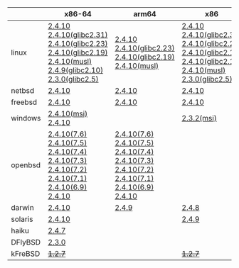 ||x86-64|arm64|x86|armel|ppc64le|armv7|ppc|riscv64|armhf|sparc|mips|mipsel|alpha|
| --- | --- | --- | --- | --- | --- | --- | --- | --- | --- | --- | --- | --- | --- |
|linux|[2.4.10](https://github.com/roswell/sbcl_bin/releases/download/2.4.10/sbcl-2.4.10-x86-64-linux-binary.tar.bz2)<br />[2.4.10(glibc2.31)](https://github.com/roswell/sbcl_bin/releases/download/2.4.10/sbcl-2.4.10-x86-64-linux-glibc2.31-binary.tar.bz2)<br />[2.4.10(glibc2.23)](https://github.com/roswell/sbcl_bin/releases/download/2.4.10/sbcl-2.4.10-x86-64-linux-glibc2.23-binary.tar.bz2)<br />[2.4.10(glibc2.19)](https://github.com/roswell/sbcl_bin/releases/download/2.4.10/sbcl-2.4.10-x86-64-linux-glibc2.19-binary.tar.bz2)<br />[2.4.10(musl)](https://github.com/roswell/sbcl_bin/releases/download/2.4.10/sbcl-2.4.10-x86-64-linux-musl-binary.tar.bz2)<br />[2.4.9(glibc2.10)](https://github.com/roswell/sbcl_bin/releases/download/2.4.9/sbcl-2.4.9-x86-64-linux-glibc2.10-binary.tar.bz2)<br />[2.3.0(glibc2.5)](https://github.com/roswell/sbcl_bin/releases/download/2.3.0/sbcl-2.3.0-x86-64-linux-glibc2.5-binary.tar.bz2)<br />|[2.4.10](https://github.com/roswell/sbcl_bin/releases/download/2.4.10/sbcl-2.4.10-arm64-linux-binary.tar.bz2)<br />[2.4.10(glibc2.23)](https://github.com/roswell/sbcl_bin/releases/download/2.4.10/sbcl-2.4.10-arm64-linux-glibc2.23-binary.tar.bz2)<br />[2.4.10(glibc2.19)](https://github.com/roswell/sbcl_bin/releases/download/2.4.10/sbcl-2.4.10-arm64-linux-glibc2.19-binary.tar.bz2)<br />[2.4.10(musl)](https://github.com/roswell/sbcl_bin/releases/download/2.4.10/sbcl-2.4.10-arm64-linux-musl-binary.tar.bz2)<br />|[2.4.10](https://github.com/roswell/sbcl_bin/releases/download/2.4.10/sbcl-2.4.10-x86-linux-binary.tar.bz2)<br />[2.4.10(glibc2.31)](https://github.com/roswell/sbcl_bin/releases/download/2.4.10/sbcl-2.4.10-x86-linux-glibc2.31-binary.tar.bz2)<br />[2.4.10(glibc2.23)](https://github.com/roswell/sbcl_bin/releases/download/2.4.10/sbcl-2.4.10-x86-linux-glibc2.23-binary.tar.bz2)<br />[2.4.10(glibc2.19)](https://github.com/roswell/sbcl_bin/releases/download/2.4.10/sbcl-2.4.10-x86-linux-glibc2.19-binary.tar.bz2)<br />[2.4.10(glibc2.10)](https://github.com/roswell/sbcl_bin/releases/download/2.4.10/sbcl-2.4.10-x86-linux-glibc2.10-binary.tar.bz2)<br />[2.4.10(musl)](https://github.com/roswell/sbcl_bin/releases/download/2.4.10/sbcl-2.4.10-x86-linux-musl-binary.tar.bz2)<br />[2.3.0(glibc2.5)](https://github.com/roswell/sbcl_bin/releases/download/2.3.0/sbcl-2.3.0-x86-linux-glibc2.5-binary.tar.bz2)<br />|[2.4.10](https://github.com/roswell/sbcl_bin/releases/download/2.4.10/sbcl-2.4.10-armel-linux-binary.tar.bz2)<br />|[2.4.10](https://github.com/roswell/sbcl_bin/releases/download/2.4.10/sbcl-2.4.10-ppc64le-linux-binary.tar.bz2)<br />[2.4.10(glibc2.23)](https://github.com/roswell/sbcl_bin/releases/download/2.4.10/sbcl-2.4.10-ppc64le-linux-glibc2.23-binary.tar.bz2)<br />[2.4.10(glibc2.19)](https://github.com/roswell/sbcl_bin/releases/download/2.4.10/sbcl-2.4.10-ppc64le-linux-glibc2.19-binary.tar.bz2)<br />|[2.4.10](https://github.com/roswell/sbcl_bin/releases/download/2.4.10/sbcl-2.4.10-armv7-linux-binary.tar.bz2)<br />[2.4.10(glibc2.19)](https://github.com/roswell/sbcl_bin/releases/download/2.4.10/sbcl-2.4.10-armv7-linux-glibc2.19-binary.tar.bz2)<br />|[2.4.8](https://github.com/roswell/sbcl_bin/releases/download/2.4.8/sbcl-2.4.8-ppc-linux-binary.tar.bz2)<br />|[2.4.8](https://github.com/roswell/sbcl_bin/releases/download/2.4.8/sbcl-2.4.8-riscv64-linux-binary.tar.bz2)<br />|[2.4.8](https://github.com/roswell/sbcl_bin/releases/download/2.4.8/sbcl-2.4.8-armhf-linux-binary.tar.bz2)<br />[2.4.8(glibc2.19)](https://github.com/roswell/sbcl_bin/releases/download/2.4.8/sbcl-2.4.8-armhf-linux-glibc2.19-binary.tar.bz2)<br />[2.4.8(glibc2.13)](https://github.com/roswell/sbcl_bin/releases/download/2.4.8/sbcl-2.4.8-armhf-linux-glibc2.13-binary.tar.bz2)<br />|~~[1.4.1](https://github.com/roswell/sbcl_bin/releases/download/1.4.1/sbcl-1.4.1-sparc-linux-binary.tar.bz2)~~<br />|~~[1.0.23](https://github.com/roswell/sbcl_bin/releases/download/1.0.23/sbcl-1.0.23-mips-linux-binary.tar.bz2)~~<br />|~~[1.0.28](https://github.com/roswell/sbcl_bin/releases/download/1.0.28/sbcl-1.0.28-mipsel-linux-binary.tar.bz2)~~<br />|~~[1.0.28](https://github.com/roswell/sbcl_bin/releases/download/1.0.28/sbcl-1.0.28-alpha-linux-binary.tar.bz2)~~<br />|
|netbsd|[2.4.10](https://github.com/roswell/sbcl_bin/releases/download/2.4.10/sbcl-2.4.10-x86-64-netbsd-binary.tar.bz2)<br />|[2.4.10](https://github.com/roswell/sbcl_bin/releases/download/2.4.10/sbcl-2.4.10-arm64-netbsd-binary.tar.bz2)<br />|[2.4.10](https://github.com/roswell/sbcl_bin/releases/download/2.4.10/sbcl-2.4.10-x86-netbsd-binary.tar.bz2)<br />||||~~[1.0.23](https://github.com/roswell/sbcl_bin/releases/download/1.0.23/sbcl-1.0.23-powerpc-netbsd-binary.tar.bz2)~~<br />|||||||
|freebsd|[2.4.10](https://github.com/roswell/sbcl_bin/releases/download/2.4.10/sbcl-2.4.10-x86-64-freebsd-binary.tar.bz2)<br />|[2.4.10](https://github.com/roswell/sbcl_bin/releases/download/2.4.10/sbcl-2.4.10-arm64-freebsd-binary.tar.bz2)<br />|[2.4.10](https://github.com/roswell/sbcl_bin/releases/download/2.4.10/sbcl-2.4.10-x86-freebsd-binary.tar.bz2)<br />|||||||||||
|windows|[2.4.10(msi)](https://github.com/roswell/sbcl_bin/releases/download/2.4.10/sbcl-2.4.10-x86-64-windows-binary.msi)<br />[2.4.10](https://github.com/roswell/sbcl_bin/releases/download/2.4.10/sbcl-2.4.10-x86-64-windows-binary.tar.bz2)<br />||[2.3.2(msi)](https://github.com/roswell/sbcl_bin/releases/download/2.3.2/sbcl-2.3.2-x86-windows-binary.msi)<br />|||||||||||
|openbsd|[2.4.10(7.6)](https://github.com/roswell/sbcl_bin/releases/download/2.4.10/sbcl-2.4.10-x86-64-openbsd-7.6-binary.tar.bz2)<br />[2.4.10(7.5)](https://github.com/roswell/sbcl_bin/releases/download/2.4.10/sbcl-2.4.10-x86-64-openbsd-7.5-binary.tar.bz2)<br />[2.4.10(7.4)](https://github.com/roswell/sbcl_bin/releases/download/2.4.10/sbcl-2.4.10-x86-64-openbsd-7.4-binary.tar.bz2)<br />[2.4.10(7.3)](https://github.com/roswell/sbcl_bin/releases/download/2.4.10/sbcl-2.4.10-x86-64-openbsd-7.3-binary.tar.bz2)<br />[2.4.10(7.2)](https://github.com/roswell/sbcl_bin/releases/download/2.4.10/sbcl-2.4.10-x86-64-openbsd-7.2-binary.tar.bz2)<br />[2.4.10(7.1)](https://github.com/roswell/sbcl_bin/releases/download/2.4.10/sbcl-2.4.10-x86-64-openbsd-7.1-binary.tar.bz2)<br />[2.4.10(6.9)](https://github.com/roswell/sbcl_bin/releases/download/2.4.10/sbcl-2.4.10-x86-64-openbsd-6.9-binary.tar.bz2)<br />[2.4.10](https://github.com/roswell/sbcl_bin/releases/download/2.4.10/sbcl-2.4.10-x86-64-openbsd-binary.tar.bz2)<br />|[2.4.10(7.6)](https://github.com/roswell/sbcl_bin/releases/download/2.4.10/sbcl-2.4.10-arm64-openbsd-7.6-binary.tar.bz2)<br />[2.4.10(7.5)](https://github.com/roswell/sbcl_bin/releases/download/2.4.10/sbcl-2.4.10-arm64-openbsd-7.5-binary.tar.bz2)<br />[2.4.10(7.4)](https://github.com/roswell/sbcl_bin/releases/download/2.4.10/sbcl-2.4.10-arm64-openbsd-7.4-binary.tar.bz2)<br />[2.4.10(7.3)](https://github.com/roswell/sbcl_bin/releases/download/2.4.10/sbcl-2.4.10-arm64-openbsd-7.3-binary.tar.bz2)<br />[2.4.10(7.2)](https://github.com/roswell/sbcl_bin/releases/download/2.4.10/sbcl-2.4.10-arm64-openbsd-7.2-binary.tar.bz2)<br />[2.4.10(7.1)](https://github.com/roswell/sbcl_bin/releases/download/2.4.10/sbcl-2.4.10-arm64-openbsd-7.1-binary.tar.bz2)<br />[2.4.10(6.9)](https://github.com/roswell/sbcl_bin/releases/download/2.4.10/sbcl-2.4.10-arm64-openbsd-6.9-binary.tar.bz2)<br />[2.4.10](https://github.com/roswell/sbcl_bin/releases/download/2.4.10/sbcl-2.4.10-arm64-openbsd-binary.tar.bz2)<br />||||||||||||
|darwin|[2.4.10](https://github.com/roswell/sbcl_bin/releases/download/2.4.10/sbcl-2.4.10-x86-64-darwin-binary.tar.bz2)<br />|[2.4.9](https://github.com/roswell/sbcl_bin/releases/download/2.4.9/sbcl-2.4.9-arm64-darwin-binary.tar.bz2)<br />|[2.4.8](https://github.com/roswell/sbcl_bin/releases/download/2.4.8/sbcl-2.4.8-x86-darwin-binary.tar.bz2)<br />||||[2.4.8](https://github.com/roswell/sbcl_bin/releases/download/2.4.8/sbcl-2.4.8-ppc-darwin-binary.tar.bz2)<br />|||||||
|solaris|[2.4.10](https://github.com/roswell/sbcl_bin/releases/download/2.4.10/sbcl-2.4.10-x86-64-solaris-binary.tar.bz2)<br />||[2.4.9](https://github.com/roswell/sbcl_bin/releases/download/2.4.9/sbcl-2.4.9-x86-solaris-binary.tar.bz2)<br />|||||||~~[2.0.4](https://github.com/roswell/sbcl_bin/releases/download/2.0.4/sbcl-2.0.4-sparc-solaris-binary.tar.bz2)~~<br />||||
|haiku|[2.4.7](https://github.com/roswell/sbcl_bin/releases/download/2.4.7/sbcl-2.4.7-x86-64-haiku-binary.tar.bz2)<br />|||||||||||||
|DFlyBSD|[2.3.0](https://github.com/roswell/sbcl_bin/releases/download/2.3.0/sbcl-2.3.0-x86-64-DFlyBSD-binary.tar.bz2)<br />|||||||||||||
|kFreBSD|~~[1.2.7](https://github.com/roswell/sbcl_bin/releases/download/1.2.7/sbcl-1.2.7-x86-64-debian-kfreebsd-binary.tar.bz2)~~<br />||~~[1.2.7](https://github.com/roswell/sbcl_bin/releases/download/1.2.7/sbcl-1.2.7-x86-debian-kfreebsd-binary.tar.bz2)~~<br />|||||||||||
